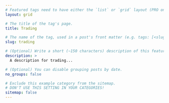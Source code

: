 ```yaml
---
# Featured tags need to have either the `list` or `grid` layout (PRO only).
layout: grid

# The title of the tag's page.
title: Trading

# The name of the tag, used in a post's front matter (e.g. tags: [<slug>]).
slug: trading

# (Optional) Write a short (~150 characters) description of this featured tag.
description: >
  A description for trading...

# (Optional) You can disable grouping posts by date.
no_groups: false

# Exclude this example category from the sitemap.
# DON'T USE THIS SETTING IN YOUR CATEGORIES!
sitemap: false
---
```

